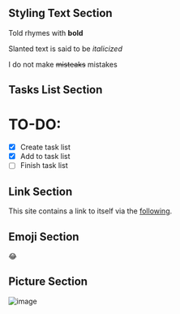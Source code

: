 ## Styling Text Section

Told rhymes with **bold**

Slanted text is said to be *italicized*

I do not make ~~misteaks~~ mistakes

## Tasks List Section
# TO-DO: 
- [x] Create task list
- [x] Add to task list
- [ ] Finish task list

## Link Section

This site contains a link to itself via the [following](https://asherbav.github.io/).

## Emoji Section

:joy:

## Picture Section

![image](https://user-images.githubusercontent.com/60761222/103721100-b7535780-4f81-11eb-90c5-88ea35677137.png)
